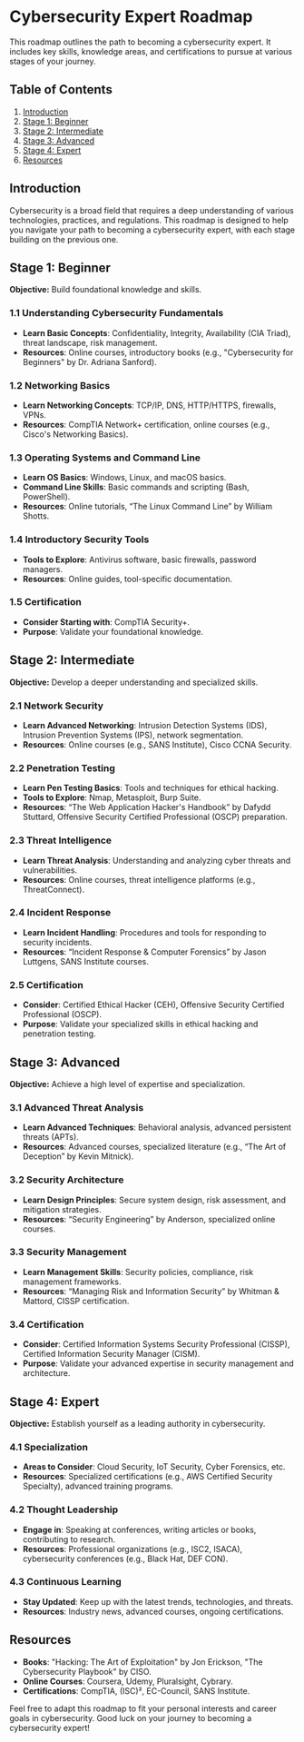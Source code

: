 # Cybersecurity Expert Roadmap

This roadmap outlines the path to becoming a cybersecurity expert. It includes key skills, knowledge areas, and certifications to pursue at various stages of your journey.

## Table of Contents

1. [Introduction](#introduction)
2. [Stage 1: Beginner](#stage-1-beginner)
3. [Stage 2: Intermediate](#stage-2-intermediate)
4. [Stage 3: Advanced](#stage-3-advanced)
5. [Stage 4: Expert](#stage-4-expert)
6. [Resources](#resources)

## Introduction

Cybersecurity is a broad field that requires a deep understanding of various technologies, practices, and regulations. This roadmap is designed to help you navigate your path to becoming a cybersecurity expert, with each stage building on the previous one.

## Stage 1: Beginner

**Objective:** Build foundational knowledge and skills.

### 1.1 Understanding Cybersecurity Fundamentals
- **Learn Basic Concepts**: Confidentiality, Integrity, Availability (CIA Triad), threat landscape, risk management.
- **Resources**: Online courses, introductory books (e.g., "Cybersecurity for Beginners" by Dr. Adriana Sanford).

### 1.2 Networking Basics
- **Learn Networking Concepts**: TCP/IP, DNS, HTTP/HTTPS, firewalls, VPNs.
- **Resources**: CompTIA Network+ certification, online courses (e.g., Cisco's Networking Basics).

### 1.3 Operating Systems and Command Line
- **Learn OS Basics**: Windows, Linux, and macOS basics.
- **Command Line Skills**: Basic commands and scripting (Bash, PowerShell).
- **Resources**: Online tutorials, “The Linux Command Line” by William Shotts.

### 1.4 Introductory Security Tools
- **Tools to Explore**: Antivirus software, basic firewalls, password managers.
- **Resources**: Online guides, tool-specific documentation.

### 1.5 Certification
- **Consider Starting with**: CompTIA Security+.
- **Purpose**: Validate your foundational knowledge.

## Stage 2: Intermediate

**Objective:** Develop a deeper understanding and specialized skills.

### 2.1 Network Security
- **Learn Advanced Networking**: Intrusion Detection Systems (IDS), Intrusion Prevention Systems (IPS), network segmentation.
- **Resources**: Online courses (e.g., SANS Institute), Cisco CCNA Security.

### 2.2 Penetration Testing
- **Learn Pen Testing Basics**: Tools and techniques for ethical hacking.
- **Tools to Explore**: Nmap, Metasploit, Burp Suite.
- **Resources**: “The Web Application Hacker's Handbook” by Dafydd Stuttard, Offensive Security Certified Professional (OSCP) preparation.

### 2.3 Threat Intelligence
- **Learn Threat Analysis**: Understanding and analyzing cyber threats and vulnerabilities.
- **Resources**: Online courses, threat intelligence platforms (e.g., ThreatConnect).

### 2.4 Incident Response
- **Learn Incident Handling**: Procedures and tools for responding to security incidents.
- **Resources**: “Incident Response & Computer Forensics” by Jason Luttgens, SANS Institute courses.

### 2.5 Certification
- **Consider**: Certified Ethical Hacker (CEH), Offensive Security Certified Professional (OSCP).
- **Purpose**: Validate your specialized skills in ethical hacking and penetration testing.

## Stage 3: Advanced

**Objective:** Achieve a high level of expertise and specialization.

### 3.1 Advanced Threat Analysis
- **Learn Advanced Techniques**: Behavioral analysis, advanced persistent threats (APTs).
- **Resources**: Advanced courses, specialized literature (e.g., “The Art of Deception” by Kevin Mitnick).

### 3.2 Security Architecture
- **Learn Design Principles**: Secure system design, risk assessment, and mitigation strategies.
- **Resources**: “Security Engineering” by Anderson, specialized online courses.

### 3.3 Security Management
- **Learn Management Skills**: Security policies, compliance, risk management frameworks.
- **Resources**: “Managing Risk and Information Security” by Whitman & Mattord, CISSP certification.

### 3.4 Certification
- **Consider**: Certified Information Systems Security Professional (CISSP), Certified Information Security Manager (CISM).
- **Purpose**: Validate your advanced expertise in security management and architecture.

## Stage 4: Expert

**Objective:** Establish yourself as a leading authority in cybersecurity.

### 4.1 Specialization
- **Areas to Consider**: Cloud Security, IoT Security, Cyber Forensics, etc.
- **Resources**: Specialized certifications (e.g., AWS Certified Security Specialty), advanced training programs.

### 4.2 Thought Leadership
- **Engage in**: Speaking at conferences, writing articles or books, contributing to research.
- **Resources**: Professional organizations (e.g., ISC2, ISACA), cybersecurity conferences (e.g., Black Hat, DEF CON).

### 4.3 Continuous Learning
- **Stay Updated**: Keep up with the latest trends, technologies, and threats.
- **Resources**: Industry news, advanced courses, ongoing certifications.

## Resources

- **Books**: "Hacking: The Art of Exploitation" by Jon Erickson, "The Cybersecurity Playbook" by CISO.
- **Online Courses**: Coursera, Udemy, Pluralsight, Cybrary.
- **Certifications**: CompTIA, (ISC)², EC-Council, SANS Institute.

Feel free to adapt this roadmap to fit your personal interests and career goals in cybersecurity. Good luck on your journey to becoming a cybersecurity expert!
